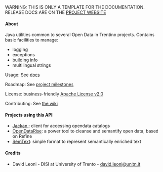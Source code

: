 <p class="jedoc-to-strip">
WARNING: THIS IS ONLY A TEMPLATE FOR THE DOCUMENTATION. <br/>
RELEASE DOCS ARE ON THE <a href="http://opendatatrentino.github.io/odt-commons/" target="_blank">PROJECT WEBSITE</a>
</p>

#### About

Java utilities common to several Open Data in Trentino projects. Contains basic facilities to manage:

* logging
* exceptions
* building info
* multilingual strings

Usage: See [docs](docs)

Roadmap: See [project milestones](../../milestones)

License: business-friendly [Apache License v2.0](LICENSE.txt)

Contributing: See [the wiki](../../wiki)


#### Projects using this API

* <a href="http://opendatatrentino.github.io/jackan" target="_blank"> Jackan </a>: client for accessing opendata catalogs
* <a href="https://github.com/opendatatrentino/OpenDataRise" target="_blank"> OpenDataRise</a>: a power tool to cleanse and semantify open data, based on Refine
* <a href="http://opendatatrentino.github.io/semtext" target="_blank">SemText</a>: simple format to represent semantically enriched text

#### Credits

* David Leoni - DISI at University of Trento - david.leoni@unitn.it
